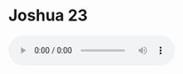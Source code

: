 # Joshua 23

<audio controls>
  <source src="https://openbible.com/audio/hays/BSB_06_Jos_023_H.mp3" type="audio/mp3" />
  <a href="https://openbible.com/audio/hays/BSB_06_Jos_023_H.mp3" download="https://openbible.com/audio/hays/BSB_06_Jos_023_H.mp3">Download MP3 audio</a>.
</audio>

<!--@include: @/bible/translations/bsb/06_jos/verses/023.md-->